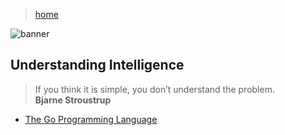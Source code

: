 > [home](/)

![banner](/computing/photos/banner.png)

## Understanding Intelligence

> If you think it is simple, you don’t understand the problem.  
> **Bjarne Stroustrup**

* [The Go Programming Language](/go)
